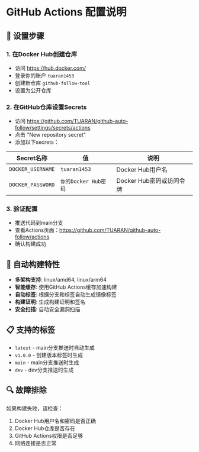 # GitHub Actions 配置说明

## 🔧 设置步骤

### 1. 在Docker Hub创建仓库
- 访问 https://hub.docker.com/
- 登录你的账户 `tuaran1453`
- 创建新仓库 `github-follow-tool`
- 设置为公开仓库

### 2. 在GitHub仓库设置Secrets
- 访问 https://github.com/TUARAN/github-auto-follow/settings/secrets/actions
- 点击 "New repository secret"
- 添加以下secrets：

| Secret名称 | 值 | 说明 |
|-----------|-----|------|
| `DOCKER_USERNAME` | `tuaran1453` | Docker Hub用户名 |
| `DOCKER_PASSWORD` | `你的Docker Hub密码` | Docker Hub密码或访问令牌 |

### 3. 验证配置
- 推送代码到main分支
- 查看Actions页面：https://github.com/TUARAN/github-auto-follow/actions
- 确认构建成功

## 🚀 自动构建特性

- **多架构支持**: linux/amd64, linux/arm64
- **智能缓存**: 使用GitHub Actions缓存加速构建
- **自动标签**: 根据分支和标签自动生成镜像标签
- **构建证明**: 生成构建证明和签名
- **安全扫描**: 自动安全漏洞扫描

## 📋 支持的标签

- `latest` - main分支推送时自动生成
- `v1.0.0` - 创建版本标签时生成
- `main` - main分支推送时生成
- `dev` - dev分支推送时生成

## 🔍 故障排除

如果构建失败，请检查：
1. Docker Hub用户名和密码是否正确
2. Docker Hub仓库是否存在
3. GitHub Actions权限是否足够
4. 网络连接是否正常
